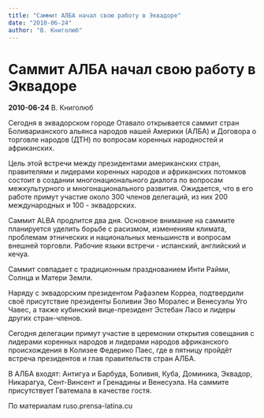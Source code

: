 ```yaml
---
title: "Саммит АЛБА начал свою работу в Эквадоре"
date: "2010-06-24"
author: "В. Книголюб"
---
```


# Саммит АЛБА начал свою работу в Эквадоре

**2010-06-24** В. Книголюб

Сегодня в эквадорском городе Отавало открывается саммит стран Боливарианского альянса народов нашей Америки (АЛБА) и Договора о торговле народов (ДТН) по вопросам коренных народностей и африканских.

Цель этой встречи между президентами американских стран, правителями и лидерами коренных народов и африканских потомков состоит в создании многонационального диалога по вопросам межкультурного и многонационального развития. Ожидается, что в его работе примут участие около 300 членов делегаций, из них 200 международных и 100 - эквадорских.

Саммит ALBA продлится два дня. Основное внимание на саммите планируется уделить борьбе с расизмом, изменениям климата, проблемам этнических и национальных меньшинств и вопросам внешней торговли. Рабочие языки встречи - испанский, английский и кечуа.

Саммит совпадает с традиционным празднованием Инти Райми, Солнца и Матери Земли.

Наряду с эквадорским президентом Рафаэлем Корреа, подтвердили своё присутствие президенты Боливии Эво Моралес и Венесуэлы Уго Чавес, а также кубинский вице-президент Эстебан Ласо и лидеры других стран-членов.

Сегодня делегации примут участие в церемонии открытия совещания с лидерами коренных народов и лидерами народов африканского происхождения в Колизее Федерико Паес, где в пятницу пройдёт встреча президентов и глав правительств стран АЛБА.

В АЛБА входят: Антигуа и Барбуда, Боливия, Куба, Доминика, Эквадор, Никарагуа, Сент-Винсент и Гренадины и Венесуэла. На саммите присутствует Гватемала в качестве гостя.

По материалам ruso.prensa-latina.cu
